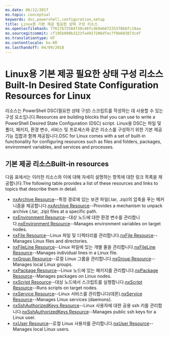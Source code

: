 ```yaml
---
ms.date: 06/12/2017
ms.topic: conceptual
keywords: dsc,powershell,configuration,setup
title: Linux용 기본 제공 필요한 상태 구성 리소스
ms.openlocfilehash: 77617b72584f39c46fc4b9eb67235378bbfc19aa
ms.sourcegitcommit: cf195b090b3223fa4917206dfec7f0b603873cdf
ms.translationtype: HT
ms.contentlocale: ko-KR
ms.lasthandoff: 04/09/2018
---
```

# <a name="built-in-desired-state-configuration-resources-for-linux"></a><span data-ttu-id="c5ff7-103">Linux용 기본 제공 필요한 상태 구성 리소스</span><span class="sxs-lookup"><span data-stu-id="c5ff7-103">Built-In Desired State Configuration Resources for Linux</span></span>

<span data-ttu-id="c5ff7-104">리소스는 PowerShell DSC(필요한 상태 구성) 스크립트를 작성하는 데 사용할 수 있는 구성 요소입니다.</span><span class="sxs-lookup"><span data-stu-id="c5ff7-104">Resources are building blocks that you can use to write a PowerShell Desired State Configuration (DSC) script.</span></span> <span data-ttu-id="c5ff7-105">Linux용 DSC는 파일 및 폴더, 패키지, 환경 변수, 서비스 및 프로세스와 같은 리소스를 구성하기 위한 기본 제공 기능 집합과 함께 제공됩니다.</span><span class="sxs-lookup"><span data-stu-id="c5ff7-105">DSC for Linux comes with a set of built-in functionality for configuring resources such as files and folders, packages, environment variables, and services and processes.</span></span>

## <a name="built-in-resources"></a><span data-ttu-id="c5ff7-106">기본 제공 리소스</span><span class="sxs-lookup"><span data-stu-id="c5ff7-106">Built-in resources</span></span>

<span data-ttu-id="c5ff7-107">다음 표에서는 이러한 리소스와 이에 대해 자세히 설명하는 항목에 대한 링크 목록을 제공합니다.</span><span class="sxs-lookup"><span data-stu-id="c5ff7-107">The following table provides a list of these resources and links to topics that describe them in detail.</span></span>

* <span data-ttu-id="c5ff7-108">[nxArchive Resource](lnxArchiveResource.md)--특정 경로에 있는 보관 파일(.tar, .zip)의 압축을 푸는 메커니즘을 제공합니다.</span><span class="sxs-lookup"><span data-stu-id="c5ff7-108">[nxArchive Resource](lnxArchiveResource.md)--Provides a mechanism to unpack archive (.tar, .zip) files at a specific path.</span></span>
* <span data-ttu-id="c5ff7-109">[nxEnvironment Resource](lnxEnvironmentResource.md)--대상 노드에 대한 환경 변수를 관리합니다.</span><span class="sxs-lookup"><span data-stu-id="c5ff7-109">[nxEnvironment Resource](lnxEnvironmentResource.md)--Manages environment variables on target nodes.</span></span>
* <span data-ttu-id="c5ff7-110">[nxFile Resource](lnxFileResource.md)--Linux 파일 및 디렉터리를 관리합니다.</span><span class="sxs-lookup"><span data-stu-id="c5ff7-110">[nxFile Resource](lnxFileResource.md)--Manages Linux files and directories.</span></span>
* <span data-ttu-id="c5ff7-111">[nxFileLine Resource](lnxFileLineResource.md)--Linux 파일에 있는 개별 줄을 관리합니다.</span><span class="sxs-lookup"><span data-stu-id="c5ff7-111">[nxFileLine Resource](lnxFileLineResource.md)--Manages individual lines in a Linux file.</span></span>
* <span data-ttu-id="c5ff7-112">[nxGroup Resource](lnxGroupResource.md)--로컬 Linux 그룹을 관리합니다.</span><span class="sxs-lookup"><span data-stu-id="c5ff7-112">[nxGroup Resource](lnxGroupResource.md)--Manages local Linux groups.</span></span>
* <span data-ttu-id="c5ff7-113">[nxPackage Resource](lnxPackageResource.md)--Linux 노드에 있는 패키지를 관리합니다.</span><span class="sxs-lookup"><span data-stu-id="c5ff7-113">[nxPackage Resource](lnxPackageResource.md)--Manages packages on Linux nodes.</span></span>
* <span data-ttu-id="c5ff7-114">[nxScript Resource](lnxScriptResource.md)--대상 노드에서 스크립트를 실행합니다.</span><span class="sxs-lookup"><span data-stu-id="c5ff7-114">[nxScript Resource](lnxScriptResource.md)--Runs scripts on target nodes.</span></span>
* <span data-ttu-id="c5ff7-115">[nxService Resource](lnxServiceResource.md)--Linux 서비스를 관리합니다(데몬).</span><span class="sxs-lookup"><span data-stu-id="c5ff7-115">[nxService Resource](lnxServiceResource.md)--Manages Linux services (daemons).</span></span>
* <span data-ttu-id="c5ff7-116">[nxSshAuthorizedKeys Resource](lnxSshAuthorizedKeysResource.md)--Linux 사용자에 대한 공용 ssh 키를 관리합니다.</span><span class="sxs-lookup"><span data-stu-id="c5ff7-116">[nxSshAuthorizedKeys Resource](lnxSshAuthorizedKeysResource.md)--Manages public ssh keys for a Linux user.</span></span>
* <span data-ttu-id="c5ff7-117">[nxUser Resource](lnxUserResource.md)--로컬 Linux 사용자를 관리합니다.</span><span class="sxs-lookup"><span data-stu-id="c5ff7-117">[nxUser Resource](lnxUserResource.md)--Manages local Linux users.</span></span>